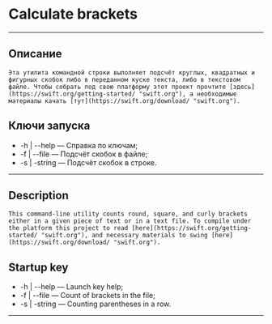 #  Calculate brackets
---

## Описание

    Эта утилита командной строки выполняет подсчёт круглых, квадратных и фигурных скобок либо в переданном куске текста, либо в текстовом файле. Чтобы собрать под свою платформу этот проект прочтите [здесь](https://swift.org/getting-started/ "swift.org"), а необходимые материалы качать [тут](https://swift.org/download/ "swift.org").

## Ключи запуска

- -h | --help — Справка по ключам;
- -f | --file — Подсчёт скобок в файле;
- -s | -string — Подсчёт скобок в строке.

---

## Description

    This command-line utility counts round, square, and curly brackets either in a given piece of text or in a text file. To compile under the platform this project to read [here](https://swift.org/getting-started/ "swift.org"), and necessary materials to swing [here](https://swift.org/download/ "swift.org").

## Startup key

- -h | --help — Launch key help;
- -f | --file — Count of brackets in the file;
- -s | -string — Counting parentheses in a row.

---
